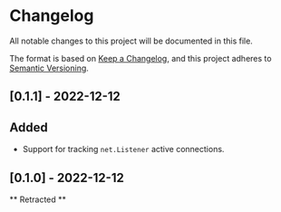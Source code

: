 # Changelog

All notable changes to this project will be documented in this file.

The format is based on [Keep a Changelog](https://keepachangelog.com/en/1.0.0/),
and this project adheres to [Semantic
Versioning](https://semver.org/spec/v2.0.0.html).

## [0.1.1] - 2022-12-12

## Added

- Support for tracking `net.Listener` active connections.

## [0.1.0] - 2022-12-12

** Retracted **
